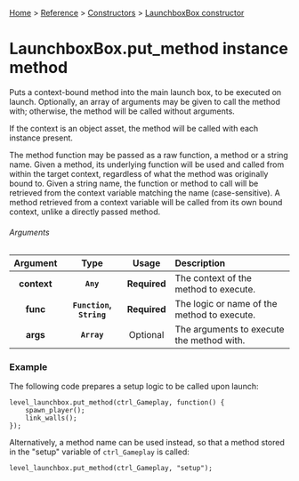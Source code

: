 [Home](/README.md) > [Reference](/Docs/Reference/Reference.md) > [Constructors](/Docs/Reference/Constructors/TOC.md) > [LaunchboxBox constructor](/Docs/Reference/Constructors/LaunchboxBox.md)

# LaunchboxBox.put_method instance method

Puts a context-bound method into the main launch box, to be executed on launch. Optionally, an array of arguments may be given to call the method with; otherwise, the method will be called without arguments.

If the context is an object asset, the method will be called with each instance present.

The method function may be passed as a raw function, a method or a string name. Given a method, its underlying function will be used and called from within the target context, regardless of what the method was originally bound to. Given a string name, the function or method to call will be retrieved from the context variable matching the name (case-sensitive). A method retrieved from a context variable will be called from its own bound context, unlike a directly passed method.

###### Arguments

| Argument | Type | Usage | Description |
|:---:|:---:|:---:|:---|
| **context** | **`Any`** | **Required** | The context of the method to execute. |
| **func** | **`Function`, `String`** | **Required** | The logic or name of the method to execute. |
| **args** | **`Array`** | Optional | The arguments to execute the method with. |

### Example

The following code prepares a setup logic to be called upon launch:

```gml
level_launchbox.put_method(ctrl_Gameplay, function() {
    spawn_player();
    link_walls();
});
```

Alternatively, a method name can be used instead, so that a method stored in the "setup" variable of `ctrl_Gameplay` is called:

```gml
level_launchbox.put_method(ctrl_Gameplay, "setup");
```
